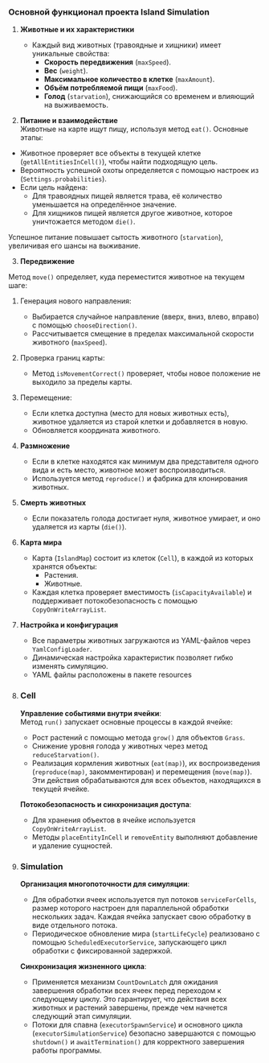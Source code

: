 ### Основной функционал проекта Island Simulation

1. **Животные и их характеристики**  
   - Каждый вид животных (травоядные и хищники) имеет уникальные свойства:
     - **Скорость передвижения** (`maxSpeed`).
     - **Вес** (`weight`).
     - **Максимальное количество в клетке** (`maxAmount`).
     - **Объём потребляемой пищи** (`maxFood`).
     - **Голод** (`starvation`), снижающийся со временем и влияющий на выживаемость.

2. **Питание и взаимодействие**   
Животные на карте ищут пищу, используя метод `eat()`. Основные этапы:  
- Животное проверяет все объекты в текущей клетке (`getAllEntitiesInCell()`), чтобы найти подходящую цель.  
- Вероятность успешной охоты определяется с помощью настроек из (`Settings.probabilities`).  
- Если цель найдена:  
  - Для травоядных пищей является трава, её количество уменьшается на определённое значение.  
  - Для хищников пищей является другое животное, которое уничтожается методом `die()`.  

Успешное питание повышает сытость животного (`starvation`), увеличивая его шансы на выживание.

3. **Передвижение**  

Метод `move()` определяет, куда переместится животное на текущем шаге:  
   1) Генерация нового направления: 
      - Выбирается случайное направление (вверх, вниз, влево, вправо) с помощью `chooseDirection()`.  
      - Рассчитывается смещение в пределах максимальной скорости животного (`maxSpeed`).  

   2) Проверка границ карты: 
      - Метод `isMovementCorrect()` проверяет, чтобы новое положение не выходило за пределы карты.  

   3) Перемещение:
      - Если клетка доступна (место для новых животных есть), животное удаляется из старой клетки и добавляется в новую.  
      - Обновляется координата животного.  

4. **Размножение**  
   - Если в клетке находятся как минимум два представителя одного вида и есть место, животное может воспроизводиться.
   - Используется метод `reproduce()` и фабрика для клонирования животных.

5. **Смерть животных**  
   - Если показатель голода достигает нуля, животное умирает, и оно удаляется из карты (`die()`).

6. **Карта мира**  
   - Карта (`IslandMap`) состоит из клеток (`Cell`), в каждой из которых хранятся объекты:
     - Растения.
     - Животные.
   - Каждая клетка проверяет вместимость (`isCapacityAvailable`) и поддерживает потокобезопасность с помощью `CopyOnWriteArrayList`.

7. **Настройка и конфигурация**  
   - Все параметры животных загружаются из YAML-файлов через `YamlConfigLoader`.
   - Динамическая настройка характеристик позволяет гибко изменять симуляцию.
   - YAML файлы расположены в пакете resources
     
8. ### **Cell**  
    **Управление событиями внутри ячейки**:  
   Метод `run()` запускает основные процессы в каждой ячейке:  
   - Рост растений с помощью метода `grow()` для объектов `Grass`.  
   - Снижение уровня голода у животных через метод `reduceStarvation()`.  
   - Реализация кормления животных (`eat(map)`), их воспроизведения (`reproduce(map)`, закомментирован) и перемещения (`move(map)`).  
   Эти действия обрабатываются для всех объектов, находящихся в текущей ячейке.  

    **Потокобезопасность и синхронизация доступа**:  
   - Для хранения объектов в ячейке используется `CopyOnWriteArrayList`.  
   - Методы `placeEntityInCell` и `removeEntity` выполняют добавление и удаление сущностей.  

9. ### **Simulation**  
    **Организация многопоточности для симуляции**:  
   - Для обработки ячеек используется пул потоков `serviceForCells`, размер которого настроен для параллельной обработки нескольких задач. Каждая ячейка запускает свою обработку в виде отдельного потока.  
   - Периодическое обновление мира (`startLifeCycle`) реализовано с помощью `ScheduledExecutorService`, запускающего цикл обработки с фиксированной задержкой.  

    **Синхронизация жизненного цикла**:  
   - Применяется механизм `CountDownLatch` для ожидания завершения обработки всех ячеек перед переходом к следующему циклу. Это гарантирует, что действия всех животных и растений завершены, прежде чем начнется следующий этап симуляции.  
   - Потоки для спавна (`executorSpawnService`) и основного цикла (`executorSimulationService`) безопасно завершаются с помощью `shutdown()` и `awaitTermination()` для корректного завершения работы программы.
